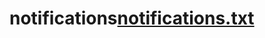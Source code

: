 # notifications[notifications.txt](https://github.com/eezzeell/notifications/files/13648278/notifications.txt)
